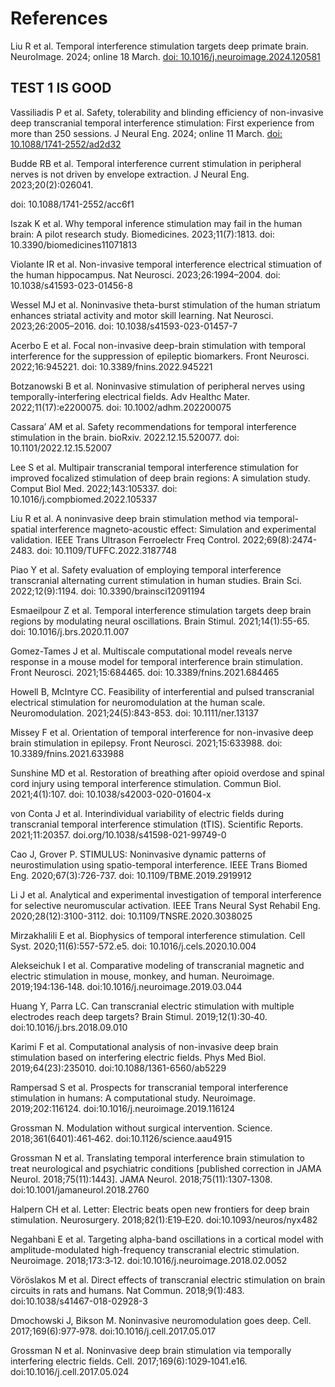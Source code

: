 # References

Liu R et al. Temporal interference stimulation targets deep primate brain. NeuroImage. 2024; online 18 March.
[doi: 10.1016/j.neuroimage.2024.120581](https://www.sciencedirect.com/science/article/pii/S1053811924000764)

## TEST 1 IS GOOD

Vassiliadis P et al. Safety, tolerability and blinding efficiency of non-invasive deep transcranial temporal interference stimulation: First experience from more than 250 sessions. J Neural Eng. 2024; online 11 March. 
[doi: 10.1088/1741-2552/ad2d32](https://iopscience.iop.org/article/10.1088/1741-2552/ad2d32)

Budde RB et al. Temporal interference current stimulation in peripheral nerves is not driven by envelope extraction. J Neural Eng. 2023;20(2):026041. 

doi: 10.1088/1741-2552/acc6f1

Iszak K et al. Why temporal inference stimulation may fail in the human brain: A pilot research study. Biomedicines. 2023;11(7):1813. doi: 10.3390/biomedicines11071813

Violante IR et al. Non-invasive temporal interference electrical stimuation of the human hippocampus. Nat Neurosci. 2023;26:1994–2004. doi: 10.1038/s41593-023-01456-8

Wessel MJ et al. Noninvasive theta-burst stimulation of the human striatum enhances striatal activity and motor skill learning. Nat Neurosci. 2023;26:2005–2016. doi: 10.1038/s41593-023-01457-7

Acerbo E et al. Focal non-invasive deep-brain stimulation with temporal interference for the suppression of epileptic biomarkers. Front Neurosci. 2022;16:945221. doi: 10.3389/fnins.2022.945221

Botzanowski B et al. Noninvasive stimulation of peripheral nerves using temporally-interfering electrical fields. Adv Healthc Mater. 2022;11(17):e2200075. doi: 10.1002/adhm.202200075

Cassara’ AM et al. Safety recommendations for temporal interference stimulation in the brain. bioRxiv. 2022.12.15.520077. doi: 10.1101/2022.12.15.52007

Lee S et al. Multipair transcranial temporal interference stimulation for improved focalized stimulation of deep brain regions: A simulation study. Comput Biol Med. 2022;143:105337. doi: 10.1016/j.compbiomed.2022.105337

Liu R et al. A noninvasive deep brain stimulation method via temporal-spatial interference magneto-acoustic effect: Simulation and experimental validation. IEEE Trans Ultrason Ferroelectr Freq Control. 2022;69(8):2474-2483. doi: 10.1109/TUFFC.2022.3187748

Piao Y et al. Safety evaluation of employing temporal interference transcranial alternating current stimulation in human studies. Brain Sci. 2022;12(9):1194. doi: 10.3390/brainsci12091194

Esmaeilpour Z et al. Temporal interference stimulation targets deep brain regions by modulating neural oscillations. Brain Stimul. 2021;14(1):55-65. doi: 10.1016/j.brs.2020.11.007

Gomez-Tames J et al. Multiscale computational model reveals nerve response in a mouse model for temporal interference brain stimulation. Front Neurosci. 2021;15:684465. doi: 10.3389/fnins.2021.684465

Howell B, McIntyre CC. Feasibility of interferential and pulsed transcranial electrical stimulation for neuromodulation at the human scale. Neuromodulation. 2021;24(5):843-853. doi: 10.1111/ner.13137

Missey F et al. Orientation of temporal interference for non-invasive deep brain stimulation in epilepsy. Front Neurosci. 2021;15:633988. doi: 10.3389/fnins.2021.633988

Sunshine MD et al. Restoration of breathing after opioid overdose and spinal cord injury using temporal interference stimulation. Commun Biol. 2021;4(1):107. doi: 10.1038/s42003-020-01604-x

von Conta J et al. Interindividual variability of electric fields during transcranial temporal interference stimulation (tTIS). Scientific Reports. 2021;11:20357. doi.org/10.1038/s41598-021-99749-0

Cao J, Grover P. STIMULUS: Noninvasive dynamic patterns of neurostimulation using spatio-temporal interference. IEEE Trans Biomed Eng. 2020;67(3):726-737. doi: 10.1109/TBME.2019.2919912

Li J et al. Analytical and experimental investigation of temporal interference for selective neuromuscular activation. IEEE Trans Neural Syst Rehabil Eng. 2020;28(12):3100-3112. doi: 10.1109/TNSRE.2020.3038025

Mirzakhalili E et al. Biophysics of temporal interference stimulation. Cell Syst. 2020;11(6):557-572.e5. doi: 10.1016/j.cels.2020.10.004

Alekseichuk I et al. Comparative modeling of transcranial magnetic and electric stimulation in mouse, monkey, and human. Neuroimage. 2019;194:136‐148. doi:10.1016/j.neuroimage.2019.03.044

Huang Y, Parra LC. Can transcranial electric stimulation with multiple electrodes reach deep targets? Brain Stimul. 2019;12(1):30‐40. doi:10.1016/j.brs.2018.09.010

Karimi F et al. Computational analysis of non-invasive deep brain stimulation based on interfering electric fields. Phys Med Biol. 2019;64(23):235010. doi:10.1088/1361-6560/ab5229

Rampersad S et al. Prospects for transcranial temporal interference stimulation in humans: A computational study. Neuroimage. 2019;202:116124. doi:10.1016/j.neuroimage.2019.116124

Grossman N. Modulation without surgical intervention. Science. 2018;361(6401):461‐462. doi:10.1126/science.aau4915

Grossman N et al. Translating temporal interference brain stimulation to treat neurological and psychiatric conditions [published correction in JAMA Neurol. 2018;75(11):1443]. JAMA Neurol. 2018;75(11):1307‐1308. doi:10.1001/jamaneurol.2018.2760

Halpern CH et al. Letter: Electric beats open new frontiers for deep brain stimulation. Neurosurgery. 2018;82(1):E19‐E20. doi:10.1093/neuros/nyx482

Negahbani E et al. Targeting alpha-band oscillations in a cortical model with amplitude-modulated high-frequency transcranial electric stimulation. Neuroimage. 2018;173:3‐12. doi:10.1016/j.neuroimage.2018.02.0052

Vöröslakos M et al. Direct effects of transcranial electric stimulation on brain circuits in rats and humans. Nat Commun. 2018;9(1):483. doi:10.1038/s41467-018-02928-3

Dmochowski J, Bikson M. Noninvasive neuromodulation goes deep. Cell. 2017;169(6):977‐978. doi:10.1016/j.cell.2017.05.017

Grossman N et al. Noninvasive deep brain stimulation via temporally interfering electric fields. Cell. 2017;169(6):1029‐1041.e16. doi:10.1016/j.cell.2017.05.024

